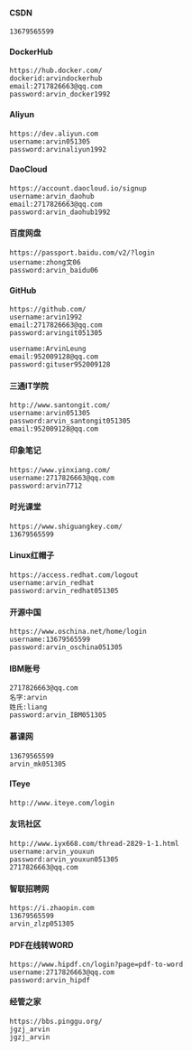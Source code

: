 #### CSDN

```shell
13679565599
```

#### DockerHub

```shell
https://hub.docker.com/
dockerid:arvindockerhub
email:2717826663@qq.com
password:arvin_docker1992
```

#### Aliyun

```shell
https://dev.aliyun.com
username:arvin051305
password:arvinaliyun1992
```

#### DaoCloud

```shell
https://account.daocloud.io/signup
username:arvin_daohub
email:2717826663@qq.com
password:arvin_daohub1992
```

#### 百度网盘

```shell
https://passport.baidu.com/v2/?login
username:zhong文06
password:arvin_baidu06
```

#### GitHub

```shell
https://github.com/
username:arvin1992
email:2717826663@qq.com
password:arvingit051305
         
username:ArvinLeung
email:952009128@qq.com
password:gituser952009128
```

#### 三通IT学院

```shell
http://www.santongit.com/
username:arvin051305
password:arvin_santongit051305
email:952009128@qq.com
```

#### 印象笔记

```shell
https://www.yinxiang.com/
username:2717826663@qq.com
password:arvin7712
```

#### 时光课堂

```shell
https://www.shiguangkey.com/
13679565599
```

#### Linux红帽子

```shell
https://access.redhat.com/logout
username:arvin_redhat
password:arvin_redhat051305
```

#### 开源中国

```shell
https://www.oschina.net/home/login
username:13679565599
password:arvin_oschina051305
```

#### IBM账号

```shell
2717826663@qq.com
名字:arvin
姓氏:liang
password:arvin_IBM051305
```

#### 慕课网

```shell
13679565599
arvin_mk051305
```

#### ITeye

```shell
http://www.iteye.com/login
```

#### 友讯社区

```shell
http://www.iyx668.com/thread-2829-1-1.html
username:arvin_youxun
password:arvin_youxun051305
2717826663@qq.com
```

#### 智联招聘网

```shell
https://i.zhaopin.com
13679565599
arvin_zlzp051305
```

#### PDF在线转WORD

```shell
https://www.hipdf.cn/login?page=pdf-to-word
username:2717826663@qq.com
password:arvin_hipdf
```

#### 经管之家

```shell
https://bbs.pinggu.org/
jgzj_arvin
jgzj_arvin
```



